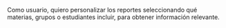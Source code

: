 Como usuario, quiero personalizar los reportes seleccionando qué materias, grupos o estudiantes incluir, para obtener información relevante.